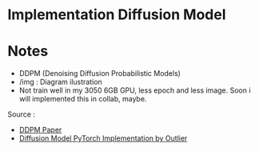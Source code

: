 # Implementation Diffusion Model

# Notes
- DDPM (Denoising Diffusion Probabilistic Models)
- /img : Diagram ilustration
- Not train well in my 3050 6GB GPU, less epoch and less image. Soon i will implemented this in collab, maybe.

Source : 
- [DDPM Paper](https://arxiv.org/pdf/2006.11239)
- [Diffusion Model PyTorch Implementation by Outlier](https://youtu.be/TBCRlnwJtZU?si=JO8tvbuyDCT69Sy5)